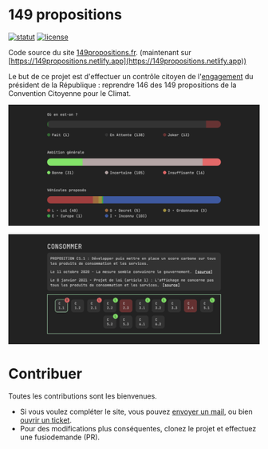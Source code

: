 # 149 propositions

[![statut](https://img.shields.io/website?down_color=red&down_message=down&up_color=green&up_message=online&url=https%3A%2F%2F149propositions.netlify.app)](https://149propositions.netlify.app)
[![license](https://img.shields.io/badge/license-CC0--1.0-green.svg)](https://github.com/yopox/149-propositions/blob/principale/LICENSE)

Code source du site [149propositions.fr](https://www.149propositions.fr). (maintenant sur [https://149propositions.netlify.app](https://149propositions.netlify.app))

Le but de ce projet est d'effectuer un contrôle citoyen de l'[engagement](https://youtu.be/m0F-uslFshA?t=557) du président de la République : reprendre 146 des 149 propositions de la Convention Citoyenne pour le Climat.

![Progrès](src/misc/progres.png)

![Proposition C1.1](src/misc/c1-1.png)

# Contribuer

Toutes les contributions sont les bienvenues.

- Si vous voulez compléter le site, vous pouvez  [envoyer un mail](mailto:yopoxdev+149@gmail.com), ou bien [ouvrir un ticket](https://github.com/yopox/149-propositions/issues/new?assignees=&labels=actualit%C3%A9&template=nouvelle-actualit-.md&title=).
- Pour des modifications plus conséquentes, clonez le projet et effectuez une fusiodemande (PR).
